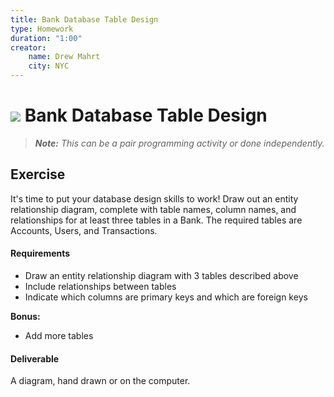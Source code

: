 ```yaml
---
title: Bank Database Table Design
type: Homework
duration: "1:00"
creator:
    name: Drew Mahrt
    city: NYC
---
```


# ![](https://ga-dash.s3.amazonaws.com/production/assets/logo-9f88ae6c9c3871690e33280fcf557f33.png) Bank Database Table Design

> ***Note:*** _This can be a pair programming activity or done independently._

## Exercise

It's time to put your database design skills to work! Draw out an entity relationship diagram, complete with table names, column names, and relationships for at least three tables in a Bank. The required tables are Accounts, Users, and Transactions.

#### Requirements

- Draw an entity relationship diagram with 3 tables described above
- Include relationships between tables
- Indicate which columns are primary keys and which are foreign keys

**Bonus:**
- Add more tables

#### Deliverable

A diagram, hand drawn or on the computer.
